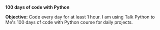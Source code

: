 **100 days of code with Python**

**Objective:** 
  Code every day for at least 1 hour. I am using Talk Python to Me's 100 days of code with Python course for daily projects.
